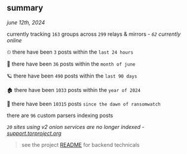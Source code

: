 
## summary
_june 12th, 2024_

currently tracking `163` groups across `299` relays & mirrors - _`62` currently online_

⏲ there have been `3` posts within the `last 24 hours`

🦈 there have been `36` posts within the `month of june`

🪐 there have been `490` posts within the `last 90 days`

🏚 there have been `1033` posts within the `year of 2024`

🦕 there have been `10315` posts `since the dawn of ransomwatch`

there are `96` custom parsers indexing posts

_`20` sites using v2 onion services are no longer indexed - [support.torproject.org](https://support.torproject.org/onionservices/v2-deprecation/)_

> see the project [README](https://github.com/joshhighet/ransomwatch#ransomwatch--) for backend technicals
